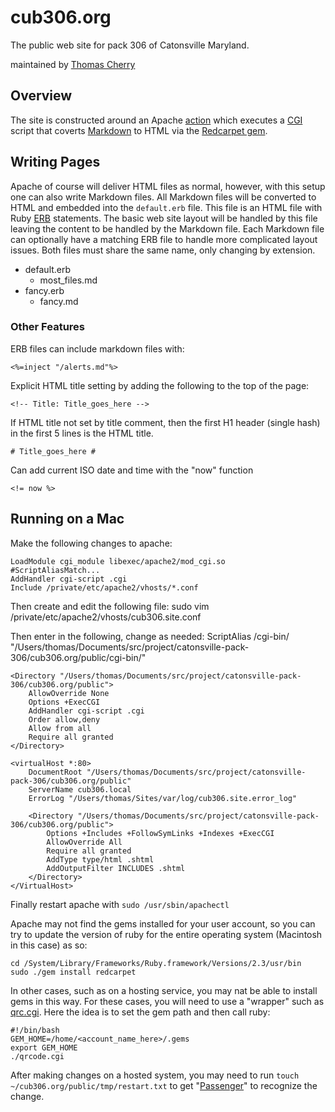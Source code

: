 # cub306.org #
The public web site for pack 306 of Catonsville Maryland.

maintained by [Thomas Cherry](mailto:thomas.cherry@gmail.com)

## Overview ##

The site is constructed around an Apache [action](https://httpd.apache.org/docs/2.4/mod/mod_actions.html)
which executes a [CGI](https://help.dreamhost.com/hc/en-us/articles/217297307-CGI-overview)
script that coverts [Markdown](https://en.wikipedia.org/wiki/Markdown)
to HTML via the [Redcarpet gem](https://github.com/vmg/redcarpet).

## Writing Pages ##

Apache of course will deliver HTML files as normal, however, with this setup one
can also write Markdown files. All Markdown files will be converted to HTML and
embedded into the `default.erb` file. This file is an HTML file with Ruby
[ERB](https://ruby-doc.org/stdlib-2.5.1/libdoc/erb/rdoc/ERB.html) statements. The
basic web site layout will be handled by this file leaving the content to be handled
by the Markdown file. Each Markdown file can optionally have a matching ERB file
to handle more complicated layout issues. Both files must share the same name, only
changing by extension.

* default.erb
    * most_files.md
* fancy.erb
    * fancy.md

### Other Features ###

ERB files can include markdown files with:
    
    <%=inject "/alerts.md"%>

Explicit HTML title setting by adding the following to the top of the page:

    <!-- Title: Title_goes_here -->

If HTML title not set by title comment, then the first H1 header (single hash)
in the first 5 lines is the HTML title.
    
    # Title_goes_here #

Can add current ISO date and time with the "now" function

    <!= now %>

## Running on a Mac ##

Make the following changes to apache:

    LoadModule cgi_module libexec/apache2/mod_cgi.so
    #ScriptAliasMatch...
    AddHandler cgi-script .cgi
    Include /private/etc/apache2/vhosts/*.conf
    
Then create and edit the following file:
    sudo vim /private/etc/apache2/vhosts/cub306.site.conf

Then enter in the following, change as needed:
    ScriptAlias /cgi-bin/ "/Users/thomas/Documents/src/project/catonsville-pack-306/cub306.org/public/cgi-bin/"

    <Directory "/Users/thomas/Documents/src/project/catonsville-pack-306/cub306.org/public">
        AllowOverride None
        Options +ExecCGI
        AddHandler cgi-script .cgi
        Order allow,deny
        Allow from all
        Require all granted
    </Directory>

    <virtualHost *:80>
        DocumentRoot "/Users/thomas/Documents/src/project/catonsville-pack-306/cub306.org/public"
        ServerName cub306.local
        ErrorLog "/Users/thomas/Sites/var/log/cub306.site.error_log"

        <Directory "/Users/thomas/Documents/src/project/catonsville-pack-306/cub306.org/public">
            Options +Includes +FollowSymLinks +Indexes +ExecCGI
            AllowOverride All 
            Require all granted
            AddType type/html .shtml
            AddOutputFilter INCLUDES .shtml
        </Directory>
    </VirtualHost>
    
Finally restart apache with `sudo /usr/sbin/apachectl`


Apache may not find the gems installed for your user account, so you can try to update the version of ruby for the entire operating system (Macintosh in this case) as so:

    cd /System/Library/Frameworks/Ruby.framework/Versions/2.3/usr/bin
    sudo ./gem install redcarpet
    
In other cases, such as on a hosting service, you may nat be able to install gems in this way. For these cases, you will need to use a "wrapper" such as [qrc.cgi](public/cgi-bin/qrc.cgi). Here the idea is to set the gem path and then call ruby:

	#!/bin/bash
	GEM_HOME=/home/<account_name_here>/.gems
	export GEM_HOME
	./qrcode.cgi

After making changes on a hosted system, you may need to run `touch ~/cub306.org/public/tmp/restart.txt` to get "[Passenger](https://help.dreamhost.com/hc/en-us/articles/215769578-Passenger-overview)" to recognize the change.

